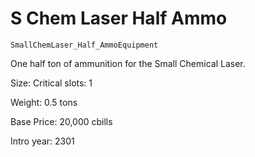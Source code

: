 # S Chem Laser Half Ammo

`SmallChemLaser_Half_AmmoEquipment`

One half ton of ammunition for the Small Chemical Laser.

Size: Critical slots: 1

Weight: 0.5 tons

Base Price: 20,000 cbills

Intro year: 2301

